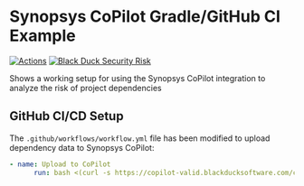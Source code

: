 # Synopsys CoPilot Gradle/GitHub CI Example

[![Actions](https://github.com/BlackDuckCoPilot/example-gradle-githubactions/workflows/Java%20CI/badge.svg)](https://github.com/BlackDuckCoPilot/example-gradle-githubactions/actions?workflow=Java+CI) [![Black Duck Security Risk](https://copilot-valid.blackducksoftware.com/github/repos/BlackDuckCoPilot/example-gradle-githubactions/branches/validation/badge-risk.svg)](https://copilot-valid.blackducksoftware.com/github/repos/BlackDuckCoPilot/example-gradle-githubactions/branches/validation)

Shows a working setup for using the Synopsys CoPilot integration to analyze the risk of project dependencies

## GitHub CI/CD Setup

The `.github/workflows/workflow.yml` file has been modified to upload dependency data to Synopsys CoPilot:

```yaml
- name: Upload to CoPilot
      run: bash <(curl -s https://copilot-valid.blackducksoftware.com/ci/githubactions/scripts/upload)
```
